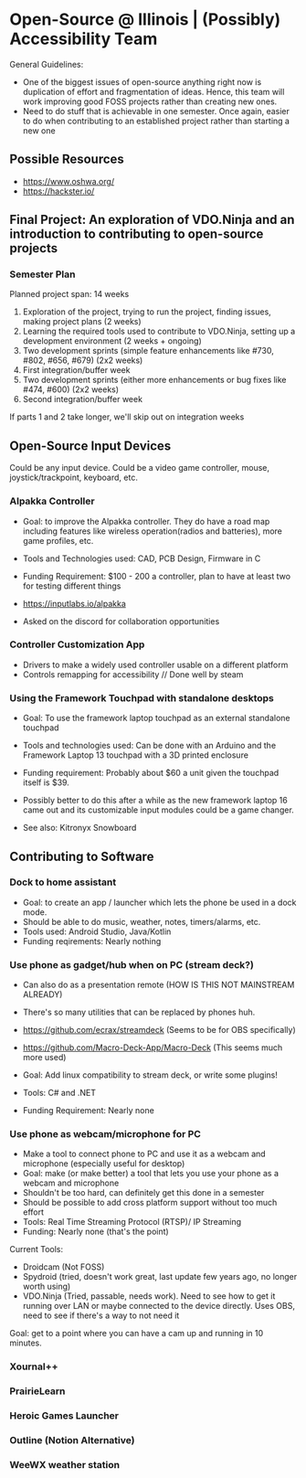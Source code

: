 # Open-Source @ Illinois | (Possibly) Accessibility Team 
General Guidelines:
- One of the biggest issues of open-source anything right now is duplication of effort and fragmentation of ideas. Hence, this team will work improving good FOSS projects rather than creating new ones.
- Need to do stuff that is achievable in one semester. Once again, easier to do when contributing to an established project rather than starting a new one

## Possible Resources
- https://www.oshwa.org/
- https://hackster.io/

## Final Project: An exploration of VDO.Ninja and an introduction to contributing to open-source projects
### Semester Plan
Planned project span: 14 weeks

1. Exploration of the project, trying to run the project, finding issues, making project plans (2 weeks)
2. Learning the required tools used to contribute to VDO.Ninja, setting up a development environment (2 weeks + ongoing)
3. Two development sprints (simple feature enhancements like #730, #802, #656, #679) (2x2 weeks)
4. First integration/buffer week
5. Two development sprints (either more enhancements or bug fixes like #474, #600) (2x2 weeks)
6. Second integration/buffer week

If parts 1 and 2 take longer, we'll skip out on integration weeks

## Open-Source Input Devices
Could be any input device. Could be a video game controller, mouse, joystick/trackpoint, keyboard, etc. 
### Alpakka Controller
- Goal: to improve the Alpakka controller. They do have a road map including features like wireless operation(radios and batteries), more game profiles, etc.
- Tools and Technologies used: CAD, PCB Design, Firmware in C
- Funding Requirement: $100 - 200 a controller, plan to have at least two for testing different things

- https://inputlabs.io/alpakka
- Asked on the discord for collaboration opportunities

### Controller Customization App
- Drivers to make a widely used controller usable on a different platform
- Controls remapping for accessibility // Done well by steam

### Using the Framework Touchpad with standalone desktops
- Goal: To use the framework laptop touchpad as an external standalone touchpad
- Tools and technologies used: Can be done with an Arduino and the Framework Laptop 13 touchpad with a 3D printed enclosure
- Funding requirement: Probably about $60 a unit given the touchpad itself is $39.

- Possibly better to do this after a while as the new framework laptop 16 came out and its customizable input modules could be a game changer.
- See also: Kitronyx Snowboard

## Contributing to Software
### Dock to home assistant
- Goal: to create an app / launcher which lets the phone be used in a dock mode.
- Should be able to do music, weather, notes, timers/alarms, etc.
- Tools used: Android Studio, Java/Kotlin
- Funding reqirements: Nearly nothing

### Use phone as gadget/hub when on PC (stream deck?)
- Can also do as a presentation remote (HOW IS THIS NOT MAINSTREAM ALREADY)
- There's so many utilities that can be replaced by phones huh. 
- https://github.com/ecrax/streamdeck (Seems to be for OBS specifically)
- https://github.com/Macro-Deck-App/Macro-Deck (This seems much more used)

- Goal: Add linux compatibility to stream deck, or write some plugins!
- Tools: C# and .NET
- Funding Requirement: Nearly none

### Use phone as webcam/microphone for PC
- Make a tool to connect phone to PC and use it as a webcam and microphone (especially useful for desktop)
- Goal: make (or make better) a tool that lets you use your phone as a webcam and microphone
- Shouldn't be too hard, can definitely get this done in a semester
- Should be possible to add cross platform support without too much effort
- Tools: Real Time Streaming Protocol (RTSP)/ IP Streaming
- Funding: Nearly none (that's the point)

Current Tools:
- Droidcam (Not FOSS)
- Spydroid (tried, doesn't work great, last update few years ago, no longer worth using)
- VDO.Ninja (Tried, passable, needs work). Need to see how to get it running over LAN or maybe connected to the device directly. Uses OBS, need to see if there's a way to not need it

Goal: get to a point where you can have a cam up and running in 10 minutes.

### Xournal++
### PrairieLearn
### Heroic Games Launcher
### Outline (Notion Alternative)
### WeeWX weather station

